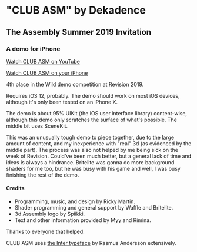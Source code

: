 # "CLUB ASM" by Dekadence

## The Assembly Summer 2019 Invitation

### A demo for iPhone

[Watch CLUB ASM on YouTube](https://www.youtube.com/watch?v=EYa_3YXkBBM)

[Watch CLUB ASM on your iPhone](https://itunes.apple.com/fi/app/the-jumalauta-collection/id1344164506?mt=8)

4th place in the Wild demo competition at Revision 2019.

Requires iOS 12, probably. The demo should work on most iOS devices, although it's only been tested on an iPhone X.

The demo is about 95% UIKit (the iOS user interface library) content-wise, although this demo only scratches the surface of what's possible. The middle bit uses SceneKit.

This was an unusually tough demo to piece together, due to the large amount of content, and my inexperience with "real" 3d (as evidenced by the middle part). The process was also not helped by me being sick on the week of Revision. Could've been much better, but a general lack of time and ideas is always a hindrance. Britelite was gonna do more background shaders for me too, but he was busy with his game and well, I was busy finishing the rest of the demo.

#### Credits

- Programming, music, and design by Ricky Martin.
- Shader programming and general support by Waffle and Britelite.
- 3d Assembly logo by Spiikki.
- Text and other information provided by Myy and Rimina.

Thanks to everyone that helped.

CLUB ASM uses [the Inter typeface](https://rsms.me/inter/) by Rasmus Andersson extensively.
